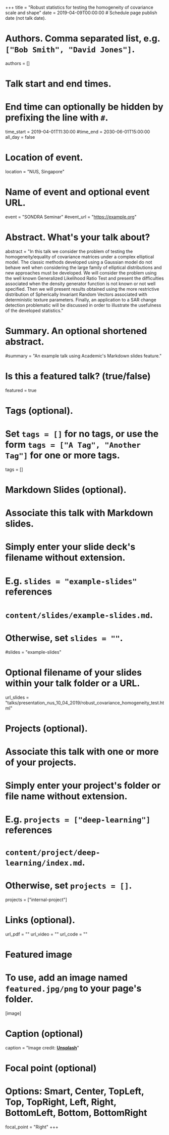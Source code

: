 +++
title = "Robust statistics for testing the homogeneity of covariance scale and shape"
date = 2019-04-09T00:00:00  # Schedule page publish date (not talk date).

# Authors. Comma separated list, e.g. `["Bob Smith", "David Jones"]`.
authors = []

# Talk start and end times.
#   End time can optionally be hidden by prefixing the line with `#`.
time_start = 2019-04-01T11:30:00
#time_end = 2030-06-01T15:00:00
all_day = false

# Location of event.
location = "NUS, Singapore"

# Name of event and optional event URL.
event = "SONDRA Seminar"
#event_url = "https://example.org"

# Abstract. What's your talk about?
abstract = "In this talk we consider the problem of testing the homogeneity/equality of covariance matrices under a complex elliptical model. The classic methods developed using a Gaussian model do not behave well when considering the large family of elliptical distributions and new approaches must be developed. We will consider the problem using the well known Generalized Likelihood Ratio Test and present the difficulties associated when the density generator function is not known or not well specified. Then we will present results obtained using the more restrictive distribution of Spherically Invariant Random Vectors associated with deterministic texture parameters. Finally, an application to a SAR change detection problematic will be discussed in order to illustrate the usefulness of the developed statistics."

# Summary. An optional shortened abstract.
#summary = "An example talk using Academic's Markdown slides feature."

# Is this a featured talk? (true/false)
featured = true

# Tags (optional).
#   Set `tags = []` for no tags, or use the form `tags = ["A Tag", "Another Tag"]` for one or more tags.
tags = []

# Markdown Slides (optional).
#   Associate this talk with Markdown slides.
#   Simply enter your slide deck's filename without extension.
#   E.g. `slides = "example-slides"` references 
#   `content/slides/example-slides.md`.
#   Otherwise, set `slides = ""`.
#slides = "example-slides"

# Optional filename of your slides within your talk folder or a URL.
url_slides = "talks/presentation_nus_10_04_2019/robust_covariance_homogeneity_test.html"

# Projects (optional).
#   Associate this talk with one or more of your projects.
#   Simply enter your project's folder or file name without extension.
#   E.g. `projects = ["deep-learning"]` references 
#   `content/project/deep-learning/index.md`.
#   Otherwise, set `projects = []`.
projects = ["internal-project"]

# Links (optional).
url_pdf = ""
url_video = ""
url_code = ""

# Featured image
# To use, add an image named `featured.jpg/png` to your page's folder. 
[image]
  # Caption (optional)
  caption = "Image credit: [**Unsplash**](https://unsplash.com/photos/bzdhc5b3Bxs)"

  # Focal point (optional)
  # Options: Smart, Center, TopLeft, Top, TopRight, Left, Right, BottomLeft, Bottom, BottomRight
  focal_point = "Right"
+++



